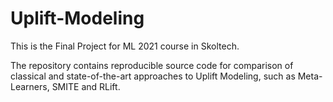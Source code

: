 # Uplift-Modeling

This is the Final Project for ML 2021 course in Skoltech. 

The repository contains reproducible source code for comparison of classical and state-of-the-art approaches to Uplift Modeling, such as Meta-Learners, SMITE and RLift.

